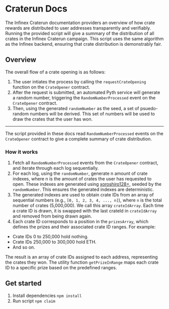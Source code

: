 # Craterun Docs
The Infinex Craterun documentation providers an overview of how crate rewards are distributed to user addresses transparently and verifiably. Running the provided script will give a summary of the distribution of all crates in the Infinex Craterun campaign. This script uses the same algorithm as the Infinex backend, ensuring that crate distribution is demonstrably fair.

## Overview
The overall flow of a crate opening is as follows:
1. The user intiates the process by calling the `requestCrateOpening` function on the `CrateOpener` contract.
2. After the request is submitted, an automated Pyth service will generate a random number, triggering the `RandomNumberProcessed` event on the `CrateOpener` contract.
3. Then, using the generated `randomNumber` as the seed, a set of psuedo-random numbers will be derived. This set of numbers will be used to draw the crates that the user has won.

---

The script provided in these docs read `RandomNumberProcessed` events on the `CrateOpener` contract to give a complete summary of crate distribution.
### How it works
1. Fetch all `RandomNumberProcessed` events from the `CrateOpener` contract, and iterate through each log sequentially.
2. For each log, using the `randomNumber`, generate n amount of crate indexes, where n is the amount of crates the user has requested to open. These indexes are generated using [xoroshiro128+](https://xorshift.di.unimi.it/xoroshiro128plus.c), seeded by the `randomNumber`. This ensures the generated indexes are deterministic.
3. The generated indexes are used to obtain crate IDs from an array of sequential numbers (e.g., `[0, 1, 2, 3, 4, ..., n]`), where `n` is the total number of crates (5,000,000). We call this array `crateIdArray`. Each time a crate ID is drawn, it is swapped with the last crateId in `crateIdArray` and removed from being drawn again.
4.  Each crate ID corresponds to a position in the `prizesArray`, which defines the prizes and their associated crate ID ranges. 
For example:
- Crate IDs 0 to 250,000 hold nothing.
- Crate IDs 250,000 to 300,000 hold ETH.
- And so on.

The result is an array of crate IDs assigned to each address, representing the crates they won. The utility function `getPrizeInRange` maps each crate ID to a specific prize based on the predefined ranges.


## Get started
1. Install dependencies
`npm install` 
2. Run script
 `npm claim`